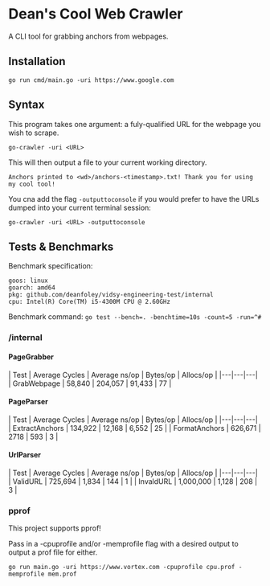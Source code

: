# Dean's Cool Web Crawler

A CLI tool for grabbing anchors from webpages.

## Installation

`go run cmd/main.go -uri https://www.google.com`

## Syntax

This program takes one argument: a fuly-qualified URL for the webpage you wish to scrape.

`go-crawler -uri <URL>`

This will then output a file to your current working directory.

`Anchors printed to <wd>/anchors-<timestamp>.txt! Thank you for using my cool tool!`

You cna add the flag `-outputtoconsole` if you would prefer to have the URLs dumped into your current terminal session:

`go-crawler -uri <URL> -outputtoconsole`

## Tests & Benchmarks

Benchmark specification:
```
goos: linux
goarch: amd64
pkg: github.com/deanfoley/vidsy-engineering-test/internal
cpu: Intel(R) Core(TM) i5-4300M CPU @ 2.60GHz
```

Benchmark command:
`go test --bench=. -benchtime=10s -count=5 -run=^#`

### /internal

#### PageGrabber

| Test | Average Cycles | Average ns/op | Bytes/op | Allocs/op |
|---|---|---|
| GrabWebpage | 58,840 | 204,057 | 91,433 | 77 |

#### PageParser

| Test | Average Cycles | Average ns/op | Bytes/op | Allocs/op |
|---|---|---|
| ExtractAnchors | 134,922 | 12,168 | 6,552 | 25 |
| FormatAnchors | 626,671 | 2718 | 593 | 3 |

#### UrlParser

| Test | Average Cycles | Average ns/op | Bytes/op | Allocs/op |
|---|---|---|
| ValidURL | 725,694 | 1,834 | 144 | 1 |
| InvaldURL | 1,000,000 | 1,128 | 208 | 3 |

### pprof

This project supports pprof!

Pass in a -cpuprofile and/or -memprofile flag with a desired output to output a prof file for either.

`go run main.go -uri https://www.vortex.com -cpuprofile cpu.prof -memprofile mem.prof`